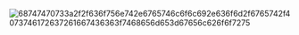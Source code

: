 ![68747470733a2f2f636f756e742e6765746c6f6c692e636f6d2f6765742f4073746172637261667436363f7468656d653d67656c626f6f7275](https://github.com/Windowsxp4972/ForgeHax/assets/88290114/a9ffa144-38f2-47c3-bd7f-5452a7f81dc3)

